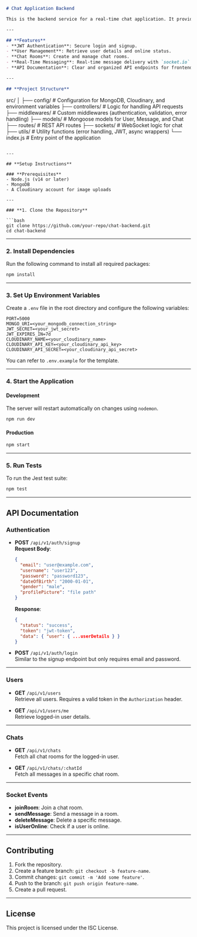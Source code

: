 ```markdown
# Chat Application Backend

This is the backend service for a real-time chat application. It provides user authentication, messaging functionality, and a RESTful API for integration with the frontend. The application uses MongoDB as the database and includes WebSocket support via `socket.io` for real-time messaging.

---

## **Features**
- **JWT Authentication**: Secure login and signup.
- **User Management**: Retrieve user details and online status.
- **Chat Rooms**: Create and manage chat rooms.
- **Real-Time Messaging**: Real-time message delivery with `socket.io`.
- **API Documentation**: Clear and organized API endpoints for frontend integration.

---

## **Project Structure**

```
src/
│
├── config/          # Configuration for MongoDB, Cloudinary, and environment variables
├── controllers/     # Logic for handling API requests
├── middlewares/     # Custom middlewares (authentication, validation, error handling)
├── models/          # Mongoose models for User, Message, and Chat
├── routes/          # REST API routes
├── sockets/         # WebSocket logic for chat
├── utils/           # Utility functions (error handling, JWT, async wrappers)
└── index.js         # Entry point of the application
```

---

## **Setup Instructions**

### **Prerequisites**
- Node.js (v14 or later)
- MongoDB
- A Cloudinary account for image uploads

---

### **1. Clone the Repository**

```bash
git clone https://github.com/your-repo/chat-backend.git
cd chat-backend
```

---

### **2. Install Dependencies**

Run the following command to install all required packages:

```bash
npm install
```

---

### **3. Set Up Environment Variables**

Create a `.env` file in the root directory and configure the following variables:

```env
PORT=5000
MONGO_URI=<your_mongodb_connection_string>
JWT_SECRET=<your_jwt_secret>
JWT_EXPIRES_IN=7d
CLOUDINARY_NAME=<your_cloudinary_name>
CLOUDINARY_API_KEY=<your_cloudinary_api_key>
CLOUDINARY_API_SECRET=<your_cloudinary_api_secret>
```

You can refer to `.env.example` for the template.

---

### **4. Start the Application**

#### **Development**
The server will restart automatically on changes using `nodemon`.

```bash
npm run dev
```

#### **Production**
```bash
npm start
```

---

### **5. Run Tests**

To run the Jest test suite:

```bash
npm test
```

---

## **API Documentation**

### **Authentication**
- **POST** `/api/v1/auth/signup`  
  **Request Body**:
  ```json
  {
    "email": "user@example.com",
    "username": "user123",
    "password": "password123",
    "dateOfBirth": "2000-01-01",
    "gender": "male",
    "profilePicture": "file path"
  }
  ```
  **Response**:
  ```json
  {
    "status": "success",
    "token": "jwt-token",
    "data": { "user": { ...userDetails } }
  }
  ```

- **POST** `/api/v1/auth/login`  
  Similar to the signup endpoint but only requires email and password.

---

### **Users**
- **GET** `/api/v1/users`  
  Retrieve all users. Requires a valid token in the `Authorization` header.

- **GET** `/api/v1/users/me`  
  Retrieve logged-in user details.

---

### **Chats**
- **GET** `/api/v1/chats`  
  Fetch all chat rooms for the logged-in user.

- **GET** `/api/v1/chats/:chatId`  
  Fetch all messages in a specific chat room.

---

### **Socket Events**
- **joinRoom**: Join a chat room.
- **sendMessage**: Send a message in a room.
- **deleteMessage**: Delete a specific message.
- **isUserOnline**: Check if a user is online.

---

## **Contributing**

1. Fork the repository.
2. Create a feature branch: `git checkout -b feature-name`.
3. Commit changes: `git commit -m 'Add some feature'`.
4. Push to the branch: `git push origin feature-name`.
5. Create a pull request.

---

## **License**
This project is licensed under the ISC License.
```